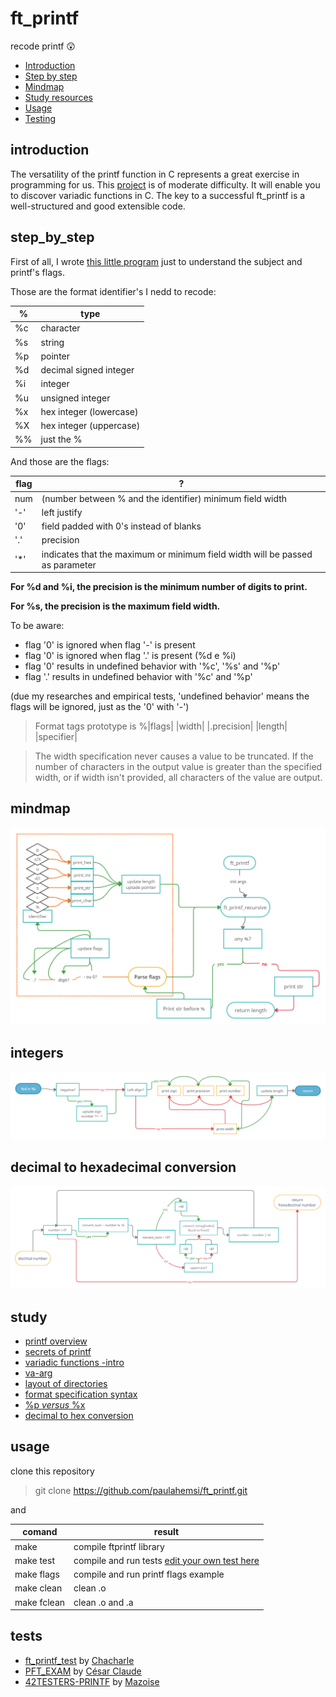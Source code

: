 # ft_printf
 recode printf :astonished:

* [Introduction](#introduction)
* [Step by step](#step_by_step)
* [Mindmap](#mindmap) 
* [Study resources](#study)
* [Usage](#usage)
* [Testing](#tests) 

## introduction  

The versatility of the printf function in C represents a great exercise in programming for us. This [project](https://github.com/paulahemsi/ft_printf/blob/main/en.subject.pdf) is of moderate difficulty. It will enable you to discover variadic functions in C.
The key to a successful ft_printf is a well-structured and good extensible code.

## step_by_step

First of all, I wrote [this little program](./tests/understanding_printf_flags.c) just to understand the subject and printf's flags.

Those are the format identifier's I nedd to recode:

%  | type |
---|------|
%c | character				|
%s | string					|
%p | pointer				|
%d | decimal signed integer	|
%i | integer				|
%u | unsigned integer		|
%x | hex integer (lowercase)|
%X | hex integer (uppercase)|
%% | just the %				|

And those are the flags:

flag| ? |
----|---|
num	| (number between % and the identifier) minimum field width						|
'-' 	| left justify 																	|
'0' 	| field padded with 0's instead of blanks										|
'.' 	| precision															|
'*' 	| indicates that the maximum or minimum field width will be passed as parameter	|

**For %d and %i, the precision is the minimum number of digits to print.**

**For %s, the precision is the maximum field width.**

To be aware:

* flag '0' is ignored when flag '-' is present
* flag '0' is ignored when flag '.' is present (%d e %i)
* flag '0' results in undefined behavior with '%c', '%s' and '%p'
* flag '.' results in undefined behavior with '%c' and '%p'

(due my researches and empirical tests, 'undefined behavior' means the flags will be ignored, just as the '0' with '-')

>Format tags prototype is %|flags| |width| |.precision| |length| |specifier|

>The width specification never causes a value to be truncated. If the number of characters in the output value is greater than the specified width, or if width isn't provided, all characters of the value are output.

## mindmap

![](./mindmaps/mindmap.jpg)

## integers

![](./mindmaps/integers_map.jpg)

## decimal to hexadecimal conversion

![](./mindmaps/hex_conversion.jpg)

## study

* [printf overview](https://www.tutorialspoint.com/c_standard_library/c_function_printf.htm)
* [secrets of printf](https://www.cypress.com/file/54441/download)
* [variadic functions -intro](https://www.youtube.com/watch?v=FgvrnYScdH8)
* [va-arg](https://www.tutorialspoint.com/c_standard_library/c_macro_va_arg.htm)
* [layout of directories](http://syque.com/cstyle/ch7.1.htm)
* [format specification syntax](https://docs.microsoft.com/pt-br/cpp/c-runtime-library/format-specification-syntax-printf-and-wprintf-functions?view=msvc-160)
* [%p *versus* %x](https://www.viva64.com/en/k/0019/)
* [decimal to hex conversion](https://www.youtube.com/watch?v=QJW6qnfhC70)

## usage

clone this repository 
>git clone https://github.com/paulahemsi/ft_printf.git

and

comand | result |
---|------|
make | compile ftprintf library				|
make test | compile and run tests [edit your own test here](tests/test.c)					|
make flags | compile and run printf flags example				|
make clean	| clean .o						|
make fclean| clean .o and .a				|

## tests
   
* [ft_printf_test](https://github.com/cacharle/ft_printf_test) by [Chacharle](https://github.com/cacharle)
* [PFT_EXAM](https://github.com/cclaude42/PFT_2019) by [César Claude](https://github.com/cclaude42)
* [42TESTERS-PRINTF](https://github.com/Mazoise/42TESTERS-PRINTF) by [Mazoise](https://github.com/Mazoise)

